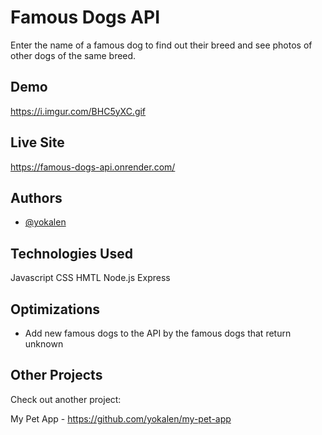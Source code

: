 
# Famous Dogs API

Enter the name of a famous dog to find out their breed and see photos of other dogs of the same breed.


## Demo

https://i.imgur.com/BHC5yXC.gif

## Live Site

https://famous-dogs-api.onrender.com/
## Authors

- [@yokalen](https://github.com/yokalen)


## Technologies Used

Javascript
CSS
HMTL
Node.js
Express

## Optimizations

- Add new famous dogs to the API by the famous dogs that return unknown


## Other Projects

Check out another project:

My Pet App - https://github.com/yokalen/my-pet-app


